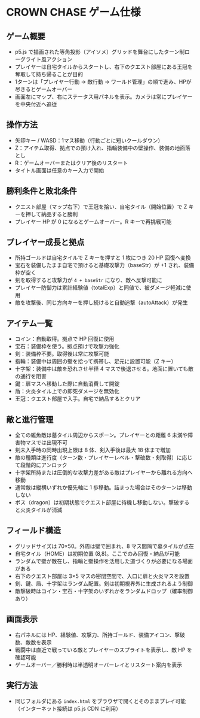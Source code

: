 # CROWN CHASE ゲーム仕様

## ゲーム概要
- p5.js で描画された等角投影（アイソメ）グリッドを舞台にしたターン制ローグライト風アクション
- プレイヤーは自宅タイルからスタートし、右下のクエスト部屋にある王冠を奪取して持ち帰ることが目的
- 1ターンは「プレイヤー行動 → 敵行動 → ワールド管理」の順で進み、HPが尽きるとゲームオーバー
- 画面左にマップ、右にステータス用パネルを表示。カメラは常にプレイヤーを中央付近へ追従

## 操作方法
- 矢印キー / WASD：1マス移動（行動ごとに短いクールダウン）
- Z：アイテム取得、拠点での預け入れ、指輪装備中の壁操作、装備の地面落とし
- R：ゲームオーバーまたはクリア後のリスタート
- タイトル画面は任意のキー入力で開始

## 勝利条件と敗北条件
- クエスト部屋（マップ右下）で王冠を拾い、自宅タイル（開始位置）で Z キーを押して納品すると勝利
- プレイヤー HP が 0 になるとゲームオーバー。R キーで再挑戦可能

## プレイヤー成長と拠点
- 所持ゴールドは自宅タイルで Z キーを押すと 1 枚につき 20 HP 回復へ変換
- 宝石を装備したまま自宅で預けると基礎攻撃力（baseStr）が +1 され、装備枠が空く
- 剣を取得すると攻撃力が `4 + baseStr` になり、敵へ反撃可能に
- プレイヤー防御力は累計経験値（totalExp）と同値で、被ダメージ軽減に使用
- 敵を攻撃後、同じ方向キーを押し続けると自動追撃（autoAttack）が発生

## アイテム一覧
- コイン：自動取得。拠点で HP 回復に使用
- 宝石：装備枠を使う。拠点預けで攻撃力強化
- 剣：装備枠不要。取得後は常に攻撃可能
- 指輪：装備中は周囲の壁を拾って携帯し、足元に設置可能（Z キー）
- 十字架：装備中は敵を恐れさせ半径 4 マスで後退させる。地面に置いても敵の通行を阻害
- 鍵：扉マスへ移動した際に自動消費して開錠
- 盾：火炎タイル上での即死ダメージを無効化
- 王冠：クエスト部屋で入手。自宅で納品するとクリア

## 敵と進行管理
- 全ての雑魚敵は墓タイル周辺からスポーン。プレイヤーとの距離 6 未満や障害物マスでは出現不可
- 剣未入手時の同時出現上限は 8 体、剣入手後は最大 18 体まで増加
- 敵の種類は進行度（ターン数・プレイヤーレベル・撃破数・剣取得）に応じて段階的にアンロック
- 十字架所持または圧倒的な攻撃力差がある敵はプレイヤーから離れる方向へ移動
- 通常敵は縦横いずれか優先軸に 1 歩移動。詰まった場合はそのターンは移動しない
- ボス（dragon）は初期状態でクエスト部屋に待機し移動しない。撃破すると火炎タイルが消滅

## フィールド構造
- グリッドサイズは 70×50。外周は壁で囲まれ、8 マス間隔で墓タイルが点在
- 自宅タイル（HOME）は初期位置 (8,8)。ここでのみ回復・納品が可能
- ランダムで壁が散在し、指輪と壁操作を活用した道づくりが必要になる場面がある
- 右下のクエスト部屋は 3×5 マスの密閉空間で、入口に扉と火炎マスを設置
- 剣、鍵、盾、十字架はランダム配置。剣は初期視界外に生成されるよう制御
- 敵撃破時はコイン・宝石・十字架のいずれかをランダムドロップ（確率制御あり）

## 画面表示
- 右パネルには HP、経験値、攻撃力、所持ゴールド、装備アイコン、撃破数、敵数を表示
- 戦闘中は直近で戦っている敵とプレイヤーのスプライトを表示し、敵 HP を確認可能
- ゲームオーバー／勝利時は半透明オーバーレイとリスタート案内を表示

## 実行方法
- 同じフォルダにある `index.html` をブラウザで開くとそのままプレイ可能（インターネット接続は p5.js CDN に利用）
